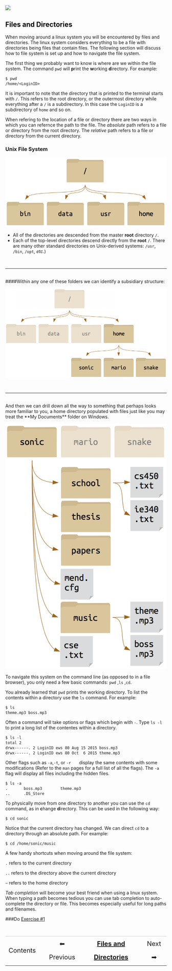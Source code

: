 [![](https://bytebucket.org/davis68/resources/raw/f7c98d2b95e961fae257707e22a58fa1a2c36bec/logos/baseline_cse_wdmk.png?token=be4cc41d4b2afe594f5b1570a3c5aad96a65f0d6)](http://cse.illinois.edu/training)

## <a name="filesfolders1"></a><a href="#contents" style="text-decoration:none; color:black;">Files and Directories</a>

When moving around a linux system you will be encountered by files and directories. The linux system considers everything to be a file with directories being files that contain files. The following section will discuss how to file system is set up and how to navigate the file system. 

The first thing we probably want to know is where are we within the file system. The command `pwd` will **p**rint the **w**orking **d**irectory. For example: 

	$ pwd
	/home/<LoginID>
	
It is important to note that the directory that is printed to the terminal starts with `/`. This refers to the root directory, or the outermost directory while everything after a `/` is a subdirectory. In this case the `LoginID` is a subdirectory of `home` and so on. 

When refering to the location of a file or directory there are two ways in which you can refernce the path to the file. The *absolute* path refers to a file or directory from the root directory. The *relative* path refers to a file or directory from the current directory. 

### Unix File System

![](./img/file-system-01.png)

* All of the directories are descended from the master **root** directory `/`.
* Each of the top-level directories descend directly from the **root** `/`. There are many other standard directories on Unix-derived systems: `/usr`, `/bin`, `/opt`, *etc.*)

<br>

---

<br>
####Within any one of these folders we can identify a subsidiary structure:

![](./img/file-system-02.png)

<br>


---

<br>
And then we can drill down all the way to something that perhaps looks more familiar to you, a home directory populated with files just like you may treat the **My Documents** folder on Windows.

![](./img/file-system-03.png)

To navigate this system on the command line (as opposed to in a file browser), you only need a few basic commands: `pwd` ,`ls` ,`cd`. 

You already learned that `pwd` prints the working directory. To list the contents within a directory use the `ls` command. For example:

	$ ls 
	theme.mp3 boss.mp3

Often a command will take options or flags which begin with `-`. Type `ls -l` to print a long list of the contentes within a directory. 
		
	$ ls -l
	total 2
	drwx------. 2 LoginID ews 80 Aug 15 2015 boss.mp3
	drwx------. 2 LoginID ews 80 Oct  6 2015 theme.mp3
	
Other flags such as `-a`,`-t`, or `-r	` display the same contents with some modifications (Refer to the `man` pages for a full list of all the flags). The `-a` flag will display all files including the hidden files. 

	$ ls -a
	.		boss.mp3		theme.mp3
	.. 		.DS_Store
	
To physically move from one directory to another you can use the `cd` command, as in **c**hange **d**irectory. This can be used in the following way:

	$ cd sonic
	
Notice that the current directory has changed. We can direct `cd` to a directory through an absolute path. For example: 

	$ cd /home/sonic/music
	
A few handy shortcuts when moving around the file system: 

`.` refers to the current directory

`..` refers to the directory above the current directory

`~` refers to the home directory

*Tab completion* will become your best friend when using a linux system. When typing a path becomes tedious you can use tab completion to auto-complete the directory or file. This becomes especially useful for long paths and filenames. 

###Do [Exercise #1](./ex1.html)

<br>
<table style="width:100%; border-collapse: collapse; border:0px solid black;" >
<tr style="border:0px solid black; border-top:1px solid #CCC; line-height:300%;">
<td style=" border:0px solid black; text-align:center; font-size:20px;"><a style="text-decoration:none;" href="./bash_multi.html">Contents</a></td>
<td style=" border:0px solid black;"></td>
<td style=" border:0px solid black; text-align:center; font-size:20px;"><a style="text-decoration:none;" href="./bash_multi_1.html">⬅ Previous</a></td>
<td style=" border:0px solid black; text-align:center; font-size:20px;"><a style="font-weight:bold;" href="./bash_multi_2.html">Files and Directories</a></td>
<td style="border:0px solid black; text-align:center; font-size:20px;"><a style="text-decoration:none;" href="./bash_multi_3.html">Next ➡</a></td>
</table>
